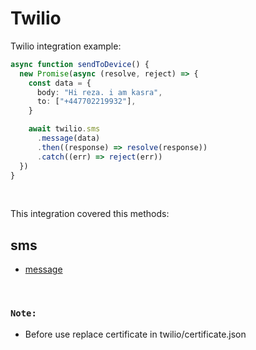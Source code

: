 # Twilio

Twilio integration example:

```typescript
async function sendToDevice() {
  new Promise(async (resolve, reject) => {
    const data = {
      body: "Hi reza. i am kasra",
      to: ["+447702219932"],
    }

    await twilio.sms
      .message(data)
      .then((response) => resolve(response))
      .catch((err) => reject(err))
  })
}
```

&nbsp;

This integration covered this methods:

## sms

- [message]()

&nbsp;

### `Note:`

- Before use replace certificate in twilio/certificate.json

